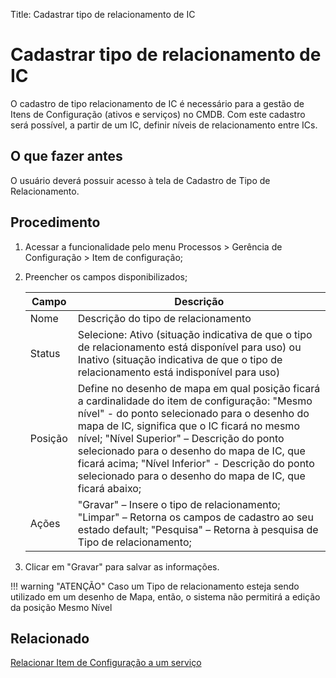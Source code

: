 Title: Cadastrar tipo de relacionamento de IC

# Cadastrar tipo de relacionamento de IC

O cadastro de tipo relacionamento de IC é necessário para a gestão de Itens de Configuração (ativos e serviços) no CMDB. Com este cadastro será possível, a partir de um IC, definir níveis de relacionamento entre ICs.

## O que fazer antes
O usuário deverá possuir acesso à tela de Cadastro de Tipo de Relacionamento.

## Procedimento

1. Acessar a funcionalidade pelo menu Processos > Gerência de Configuração > Item de configuração;

2. Preencher os campos disponibilizados;

    | Campo | Descrição |
    |-------|-----------|
    | Nome | Descrição do tipo de relacionamento|
    | Status | Selecione: Ativo (situação indicativa de que o tipo de relacionamento está disponível para uso) ou Inativo (situação indicativa de que o tipo de relacionamento está indisponível para uso)
    | Posição | Define no desenho de mapa em qual posição ficará a cardinalidade do item de configuração: "Mesmo nível" - do ponto selecionado para o desenho do mapa de IC, significa que o IC ficará no mesmo nível; "Nível Superior" – Descrição do ponto selecionado para o desenho do mapa de IC, que ficará acima; "Nível Inferior" - Descrição do ponto selecionado para o desenho do mapa de IC, que ficará abaixo;
    | Ações | "Gravar" – Insere o tipo de relacionamento; "Limpar" – Retorna os campos de cadastro ao seu estado default; "Pesquisa" – Retorna à pesquisa de Tipo de relacionamento;

3. Clicar em "Gravar" para salvar as informações.

!!! warning "ATENÇÃO"
    Caso um Tipo de relacionamento esteja sendo utilizado em um desenho de Mapa, então, o sistema não permitirá a edição da posição Mesmo Nível

## Relacionado

[Relacionar Item de Configuração a um serviço][1]

[1]:/pt-br/citsmart-platform-8/processes/configuration/use/create-ic-relationship.html